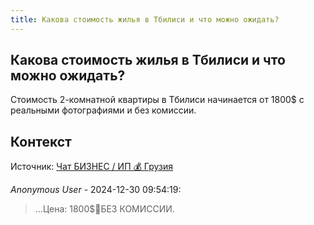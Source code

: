 ```yaml
---
title: Какова стоимость жилья в Тбилиси и что можно ожидать?
---
```


## Какова стоимость жилья в Тбилиси и что можно ожидать?

Стоимость 2-комнатной квартиры в Тбилиси начинается от 1800$ с реальными фотографиями и без комиссии.

## Контекст

Источник: [Чат БИЗНЕС / ИП 💰 Грузия](https://t.me/ip_ge)

_Anonymous User_ - 2024-12-30 09:54:19:

> ...Цена: 1800$🤝БЕЗ КОМИССИИ.
